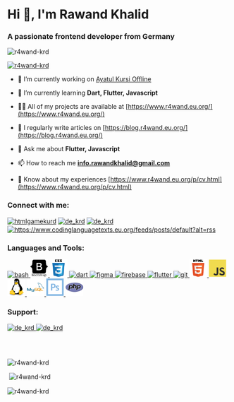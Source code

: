 <h1>Hi 👋, I'm Rawand Khalid</h1>
<h3>A passionate frontend developer from Germany</h3>

<p> <img src="https://komarev.com/ghpvc/?username=r4wand-krd&label=Profile%20views&color=0e75b6&style=flat" alt="r4wand-krd" /> </p>

<p> <a href="https://github.com/ryo-ma/github-profile-trophy"><img src="https://github-profile-trophy.vercel.app/?username=r4wand-krd" alt="r4wand-krd" /></a> </p>

- 🔭 I’m currently working on [Ayatul Kursi Offline](https://play.google.com/store/apps/details?id=com.rawand.ayatulkursi)

- 🌱 I’m currently learning **Dart, Flutter, Javascript**

- 👨‍💻 All of my projects are available at [https://www.r4wand.eu.org/](https://www.r4wand.eu.org/)

- 📝 I regularly write articles on [https://blog.r4wand.eu.org/](https://blog.r4wand.eu.org/)

- 💬 Ask me about **Flutter, Javascript**

- 📫 How to reach me **info.rawandkhalid@gmail.com**

- 📄 Know about my experiences [https://www.r4wand.eu.org/p/cv.html](https://www.r4wand.eu.org/p/cv.html)

<h3>Connect with me:</h3>
<p>
<a href="https://fb.com/htmlgamekurd" target="blank"><img align="center" src="https://raw.githubusercontent.com/rahuldkjain/github-profile-readme-generator/master/src/images/icons/Social/facebook.svg" alt="htmlgamekurd" height="30" width="40" /></a>
<a href="https://instagram.com/de_krd" target="blank"><img align="center" src="https://raw.githubusercontent.com/rahuldkjain/github-profile-readme-generator/master/src/images/icons/Social/instagram.svg" alt="de_krd" height="30" width="40" /></a>
<a href="https://www.youtube.com/c/de_krd" target="blank"><img align="center" src="https://raw.githubusercontent.com/rahuldkjain/github-profile-readme-generator/master/src/images/icons/Social/youtube.svg" alt="de_krd" height="30" width="40" /></a>
<a href="/https://www.codinglanguagetexts.eu.org/feeds/posts/default?alt=rss" target="blank"><img align="center" src="https://raw.githubusercontent.com/rahuldkjain/github-profile-readme-generator/master/src/images/icons/Social/rss.svg" alt="https://www.codinglanguagetexts.eu.org/feeds/posts/default?alt=rss" height="30" width="40" /></a>
</p>

<h3>Languages and Tools:</h3>
<p> <a href="https://www.gnu.org/software/bash/" target="_blank" rel="noreferrer"> <img src="https://www.vectorlogo.zone/logos/gnu_bash/gnu_bash-icon.svg" alt="bash" width="40" height="40"/> </a> <a href="https://getbootstrap.com" target="_blank" rel="noreferrer"> <img src="https://raw.githubusercontent.com/devicons/devicon/master/icons/bootstrap/bootstrap-plain-wordmark.svg" alt="bootstrap" width="40" height="40"/> </a> <a href="https://www.w3schools.com/css/" target="_blank" rel="noreferrer"> <img src="https://raw.githubusercontent.com/devicons/devicon/master/icons/css3/css3-original-wordmark.svg" alt="css3" width="40" height="40"/> </a> <a href="https://dart.dev" target="_blank" rel="noreferrer"> <img src="https://www.vectorlogo.zone/logos/dartlang/dartlang-icon.svg" alt="dart" width="40" height="40"/> </a> <a href="https://www.figma.com/" target="_blank" rel="noreferrer"> <img src="https://www.vectorlogo.zone/logos/figma/figma-icon.svg" alt="figma" width="40" height="40"/> </a> <a href="https://firebase.google.com/" target="_blank" rel="noreferrer"> <img src="https://www.vectorlogo.zone/logos/firebase/firebase-icon.svg" alt="firebase" width="40" height="40"/> </a> <a href="https://flutter.dev" target="_blank" rel="noreferrer"> <img src="https://www.vectorlogo.zone/logos/flutterio/flutterio-icon.svg" alt="flutter" width="40" height="40"/> </a> <a href="https://git-scm.com/" target="_blank" rel="noreferrer"> <img src="https://www.vectorlogo.zone/logos/git-scm/git-scm-icon.svg" alt="git" width="40" height="40"/> </a> <a href="https://www.w3.org/html/" target="_blank" rel="noreferrer"> <img src="https://raw.githubusercontent.com/devicons/devicon/master/icons/html5/html5-original-wordmark.svg" alt="html5" width="40" height="40"/> </a> <a href="https://developer.mozilla.org/en-US/docs/Web/JavaScript" target="_blank" rel="noreferrer"> <img src="https://raw.githubusercontent.com/devicons/devicon/master/icons/javascript/javascript-original.svg" alt="javascript" width="40" height="40"/> </a> <a href="https://www.linux.org/" target="_blank" rel="noreferrer"> <img src="https://raw.githubusercontent.com/devicons/devicon/master/icons/linux/linux-original.svg" alt="linux" width="40" height="40"/> </a> <a href="https://www.mysql.com/" target="_blank" rel="noreferrer"> <img src="https://raw.githubusercontent.com/devicons/devicon/master/icons/mysql/mysql-original-wordmark.svg" alt="mysql" width="40" height="40"/> </a> <a href="https://www.photoshop.com/en" target="_blank" rel="noreferrer"> <img src="https://raw.githubusercontent.com/devicons/devicon/master/icons/photoshop/photoshop-line.svg" alt="photoshop" width="40" height="40"/> </a> <a href="https://www.php.net" target="_blank" rel="noreferrer"> <img src="https://raw.githubusercontent.com/devicons/devicon/master/icons/php/php-original.svg" alt="php" width="40" height="40"/> </a> </p>

<h3>Support:</h3>
<p><a href="https://www.buymeacoffee.com/de_krd"> <img src="https://cdn.buymeacoffee.com/buttons/v2/default-yellow.png" height="50" width="210" alt="de_krd" /></a><a href="https://ko-fi.com/de_krd"> <img src="https://cdn.ko-fi.com/cdn/kofi3.png?v=3" height="50" width="210" alt="de_krd" /></a></p><br><br>

<p><img src="https://github-readme-stats.vercel.app/api/top-langs?username=r4wand-krd&show_icons=true&locale=en&layout=compact" alt="r4wand-krd" /></p>

<p>&nbsp;<img align="center" src="https://github-readme-stats.vercel.app/api?username=r4wand-krd&show_icons=true&locale=en" alt="r4wand-krd" /></p>

<p><img align="center" src="https://github-readme-streak-stats.herokuapp.com/?user=r4wand-krd&" alt="r4wand-krd" /></p>
